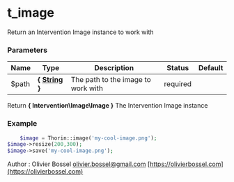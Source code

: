 # t_image

Return an Intervention Image instance to work with


### Parameters
Name  |  Type  |  Description  |  Status  |  Default
------------  |  ------------  |  ------------  |  ------------  |  ------------
$path  |  **{ [String](http://php.net/manual/en/language.types.string.php) }**  |  The path to the image to work with  |  required  |

Return **{ Intervention\Image\Image }** The Intervention Image instance

### Example
```php
	$image = Thorin::image('my-cool-image.png');
$image->resize(200,300);
$image->save('my-cool-image.png');
```
Author : Olivier Bossel [olivier.bossel@gmail.com](mailto:olivier.bossel@gmail.com) [https://olivierbossel.com](https://olivierbossel.com)